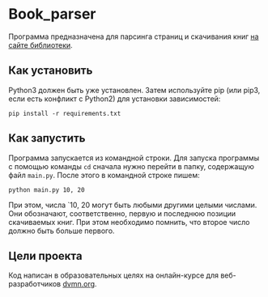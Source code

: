 # Book_parser

Программа предназначена для парсинга страниц и скачивания книг  [на сайте библиотеки](https://tululu.org/).

## Как установить

Python3 должен быть уже установлен.
Затем используйте pip (или pip3, если есть конфликт с Python2) для установки зависимостей:
```
pip install -r requirements.txt
```


## Как запустить

Программа запускается из командной строки. Для запуска программы с помощью команды `cd` сначала нужно перейти в папку, содержащую файл `main.py`.
После этого в командной строке пишем:
```
python main.py 10, 20
```
При этом, числа `10, 20 могут быть любыми другими целыми числами. Они обозначают, соответственно, первую и последнюю позиции скачиваемых книг.
При этом необходимо помнить, что второе число должно быть больше первого.

## Цели проекта

Код написан в образовательных целях на онлайн-курсе для веб-разработчиков [dvmn.org](https://dvmn.org/).
